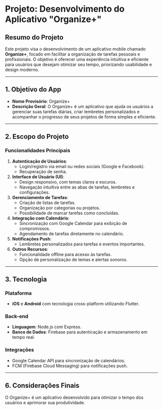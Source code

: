 # Projeto: Desenvolvimento do Aplicativo "Organize+"

## Resumo do Projeto
Este projeto visa o desenvolvimento de um aplicativo mobile chamado **Organize+**, focado em facilitar a organização de tarefas pessoais e profissionais. O objetivo é oferecer uma experiência intuitiva e eficiente para usuários que desejam otimizar seu tempo, priorizando usabilidade e design moderno.

---

## 1. Objetivo do App
- **Nome Provisório**: Organize+
- **Descrição Geral**: O Organize+ é um aplicativo que ajuda os usuários a gerenciar suas tarefas diárias, criar lembretes personalizados e acompanhar o progresso de seus projetos de forma simples e eficiente. 

---

## 2. Escopo do Projeto
### Funcionalidades Principais
1. **Autenticação de Usuários**:
   - Login/registro via email ou redes sociais (Google e Facebook).
   - Recuperação de senha.
2. **Interface de Usuário (UI)**:
   - Design responsivo, com temas claros e escuros.
   - Navegação intuitiva entre as abas de tarefas, lembretes e configurações.
3. **Gerenciamento de Tarefas**:
   - Criação de listas de tarefas.
   - Organização por categorias ou projetos.
   - Possibilidade de marcar tarefas como concluídas.
4. **Integração com Calendário**:
   - Sincronização com Google Calendar para exibição de compromissos.
   - Agendamento de tarefas diretamente no calendário.
5. **Notificações Push**:
   - Lembretes personalizados para tarefas e eventos importantes.
6. **Outros Recursos**:
   - Funcionalidade offline para acesso às tarefas.
   - Opção de personalização de temas e alertas sonoros.

---

## 3. Tecnologia
### Plataforma
- **iOS** e **Android** com tecnologia cross-platform utilizando Flutter.

### Back-end
- **Linguagem**: Node.js com Express.
- **Banco de Dados**: Firebase para autenticação e armazenamento em tempo real.

### Integrações
- Google Calendar API para sincronização de calendários.
- FCM (Firebase Cloud Messaging) para notificações push.
  
---

## 6. Considerações Finais
O Organize+ é um aplicativo desenvolvido para otimizar o tempo dos usuários e aprimorar sua produtividade.


